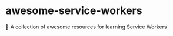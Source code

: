 # awesome-service-workers
:nut_and_bolt: A collection of awesome resources for learning Service Workers
